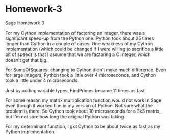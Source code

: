 Homework-3
==========

Sage Homework 3

For my Cython implementation of factoring an integer, there was a significant speed-up from the Python one.
Python took about 25 times longer than Cython in a couple of cases.
One weakness of my Cython implementation (which could be changed if I were willing to sacrifice a little bit of speed) 
is that I assume that we are factoring a C integer, which doesn't get that big.

For SumsOfSquares, changing to Cython didn't make much difference.
Even for large integers, Python took a little over 4 microseconds, and Cython took a little under 4 microseconds.

Just by adding variable types, FindPrimes became 11 times as fast. 

For some reason my matrix multiplication function would not work in Sage even though it worked fine in my version of Python.
Not sure what the problem is there. So Cython took about 10 microseconds for a 3x3 matrix, but I'm not sure how long the original Python was taking.

For my determinant function, I got Cython to be about twice as fast as my Python implementation.
